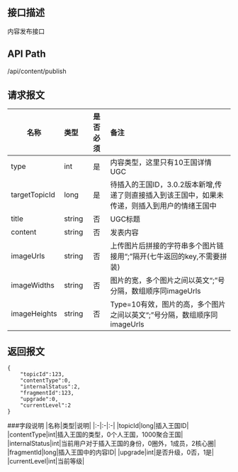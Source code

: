 ## 接口描述
内容发布接口

## API Path
/api/content/publish

## 请求报文
|名称         |类型           |是否必须   |备注                                 |
|-------------|:--------------|:---------:|:------------------------------------|
|type    |int    |是    |内容类型，这里只有10王国详情UGC    |
|targetTopicId    |long    |是    |待插入的王国ID，3.0.2版本新增,传递了则直接插入到该王国中，如果未传递，则插入到用户的情绪王国中    |
|title    |string    |否    |UGC标题    |
|content    |string    |否    |发表内容    |
|imageUrls    |string    |否    |上传图片后拼接的字符串多个图片链接用“;”隔开(七牛返回的key,不需要拼装)    |
|imageWidths    |string    |否   |图片的宽，多个图片之间以英文“;”号分隔，数组顺序同imageUrls  |
|imageHeights    |string    |否    |Type=10有效，图片的高，多个图片之间以英文“;”号分隔，数组顺序同imageUrls    |


## 返回报文
	{
		"topicId":123,
		"contentType":0,
		"internalStatus":2,
		"fragmentId":123,
		"upgrade":0,
		"currentLevel":2
	}

###字段说明
|名称|类型|说明|
|:-|:-|:-|
|topicId|long|插入王国ID|
|contentType|int|插入王国的类型，0个人王国，1000聚合王国|
|internalStatus|int|当前用户对于插入王国的身份，0圈外，1成员，2核心圈|
|fragmentId|long|插入王国中的内容ID|
|upgrade|int|是否升级，0否，1是|
|currentLevel|int|当前等级|
